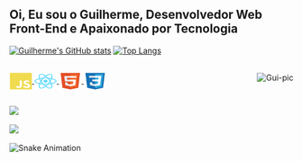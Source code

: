 <h2>Oi, Eu sou o Guilherme, Desenvolvedor Web Front-End e Apaixonado por Tecnologia</h2>

[![Guilherme's GitHub stats](https://github-readme-stats.vercel.app/api?username=guilhermehub12&layout=compact&show_icons=true&theme=radical)](https://github.com/guilhermehub12/github-readme-stats)
[![Top Langs](https://github-readme-stats.vercel.app/api/top-langs/?username=guilhermehub12&layout=compact&theme=radical)](https://github.com/guilhermehub12/github-readme-stats)


<a href="https://github.com/guilhermehub12">
<div dir="auto"><br>
  <img align="center" alt="Gui-Js" height="30" width="40" src="https://raw.githubusercontent.com/devicons/devicon/master/icons/javascript/javascript-plain.svg" style="max-width: 100%;">
  <img align="center" alt="Gui-React" height="30" width="40" src="https://raw.githubusercontent.com/devicons/devicon/master/icons/react/react-original.svg" style="max-width: 100%;">
  <img align="center" alt="Gui-HTML" height="30" width="40" src="https://raw.githubusercontent.com/devicons/devicon/master/icons/html5/html5-original.svg" style="max-width: 100%;">
  <img align="center" alt="Gui-CSS" height="30" width="40" src="https://raw.githubusercontent.com/devicons/devicon/master/icons/css3/css3-original.svg" style="max-width: 100%;">  
  <img align="right" alt="Gui-pic" height="150" src="https://picrew.me/shareImg/org/202206/663172_Lw3nLwLq.png" data-canonical-src="https://media.discordapp.net/attachments/639956127056134178/890373478988013628/Publicacoes_Instagram_1_1.png?width=676&amp;height=676" style="max-width: 100%;">
</div>
<h2 dir="auto"></h2>
</a>


<div dir="auto">
  <a href="https://github.com/guilhermehub12"></a>
  
  <a href="mailto:guilhermedelmiro11@gmail.com"><img src="https://camo.githubusercontent.com/927d6b3961fa048ff7303daf291cb5869dfa25018997cf8c1373c2f6a85b1458/68747470733a2f2f696d672e736869656c64732e696f2f62616467652f2d476d61696c2d2532333333333f7374796c653d666f722d7468652d6261646765266c6f676f3d676d61696c266c6f676f436f6c6f723d7768697465" data-canonical-src="https://img.shields.io/badge/-Gmail-%23333?style=for-the-badge&amp;logo=gmail&amp;logoColor=white" style="max-width: 100%;"></a>
  
  <a href="https://www.linkedin.com/in/guilhermedelmirowebdeveloper/" rel="nofollow"><img src="https://camo.githubusercontent.com/c00f87aeebbec37f3ee0857cc4c20b21fefde8a96caf4744383ebfe44a47fe3f/68747470733a2f2f696d672e736869656c64732e696f2f62616467652f2d4c696e6b6564496e2d2532333030373742353f7374796c653d666f722d7468652d6261646765266c6f676f3d6c696e6b6564696e266c6f676f436f6c6f723d7768697465" data-canonical-src="https://img.shields.io/badge/-LinkedIn-%230077B5?style=for-the-badge&amp;logo=linkedin&amp;logoColor=white" style="max-width: 100%;"></a> 

![Snake Animation](https://user-images.githubusercontent.com/66763791/171320205-b5b427f2-0989-4dae-9f7e-d89b73fd677e.png)

